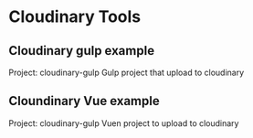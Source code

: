 # Cloudinary Tools

## Cloudinary gulp example

Project: cloudinary-gulp
Gulp project that upload to cloudinary

## Cloundinary Vue example

Project: cloudinary-gulp
Vuen project to upload to cloudinary 